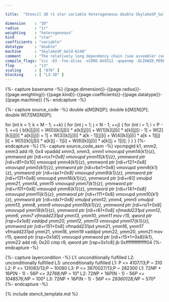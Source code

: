 ```yaml
---

title:  "Stencil 3D r1 star variable heterogeneous double SkylakeSP_Gold-6148"

dimension    : "3D"
radius       : "1r"
weighting    : "heterogeneous"
kind         : "star"
coefficients : "variable"
datatype     : "double"
machine      : "SkylakeSP_Gold-6148"
comment      : "The relatively long dependency chain (see assembler code) is a common issue for boxed stencils. This makes this code in general core bound because of those dependencies."
compile_flags: "icc -O3 -fno-alias -xCORE-AVX512 -qopenmp -DLIKWID_PERFMON -Ilikwid-4.3.2/include -Llikwid-4.3.2/lib -Iheaders/dummy.c stencil_compilable.c -o stencil -llikwid"
flop         : "13"
scaling      : [ "870" ]
blocking     : [ "L3-3D" ]
---
```


{%- capture basename -%}
{{page.dimension}}-{{page.radius}}-{{page.weighting}}-{{page.kind}}-{{page.coefficients}}-{{page.datatype}}-{{page.machine}}
{%- endcapture -%}

{%- capture source_code -%}
double a[M][N][P];
double b[M][N][P];
double W[7][M][N][P];

for (int k = 1; k < M - 1; ++k) {
  for (int j = 1; j < N - 1; ++j) {
    for (int i = 1; i < P - 1; ++i) {
      b[k][j][i] = W[0][k][j][i] * a[k][j][i] +
                   W[1][k][j][i] * a[k][j][i - 1] +
                   W[2][k][j][i] * a[k][j][i + 1] +
                   W[3][k][j][i] * a[k - 1][j][i] +
                   W[4][k][j][i] * a[k + 1][j][i] +
                   W[5][k][j][i] * a[k][j - 1][i] +
                   W[6][k][j][i] * a[k][j + 1][i];
    }
  }
}
{%- endcapture -%}
{%- capture source_code_asm -%}
vpcmpgtd k1, xmm2, xmm3
add r9, 0x4
vpaddd xmm3, xmm3, xmm1
vmovupd ymm14{k1}{z}, ymmword ptr [rdi+rcx*1+0x8]
vmovupd ymm15{k1}{z}, ymmword ptr [rdi+r8*1+0x10]
vmovupd ymm4{k1}{z}, ymmword ptr [rdi+r12*1+0x8]
vmovupd ymm5{k1}{z}, ymmword ptr [rdi+rbx*1+0x8]
vmovupd ymm8{k1}{z}, ymmword ptr [rdi+rax*1+0x8]
vmovupd ymm9{k1}{z}, ymmword ptr [rdi+r13*1+0x8]
vmovupd ymm16{k1}{z}, ymmword ptr [rdi+r8*1]
vmulpd ymm21, ymm14, ymm15
vmovupd ymm7{k1}{z}, ymmword ptr [rdi+r10*1+0x8]
vmovupd ymm6{k1}{z}, ymmword ptr [rdi+r14*1+0x8]
vmovupd ymm11{k1}{z}, ymmword ptr [rdi+r11*1+0x8]
vmovupd ymm10{k1}{z}, ymmword ptr [rdi+rdx*1+0x8]
vmulpd ymm12, ymm4, ymm5
vmulpd ymm13, ymm8, ymm9
vmovupd ymm19{k1}{z}, ymmword ptr [rdi+rsi*1+0x8]
vmovupd ymm18{k1}{z}, ymmword ptr [rdi+r8*1+0x8]
vfmadd231pd ymm12, ymm6, ymm7
vfmadd231pd ymm13, ymm10, ymm11
mov r15, qword ptr [rsp+0x1e8]
vaddpd ymm20, ymm12, ymm13
vmovupd ymm17{k1}{z}, ymmword ptr [rdi+r15*1+0x8]
vfmadd231pd ymm21, ymm16, ymm17
vfmadd231pd ymm21, ymm18, ymm19
vaddpd ymm22, ymm20, ymm21
mov r15, qword ptr [rsp+0x1d0]
vmovupd ymmword ptr [rdi+r15*1+0x8]{k1}, ymm22
add rdi, 0x20
cmp r9, qword ptr [rsp+0x1c8]
jb 0xffffffffffffff04
{%- endcapture -%}

{%- capture layercondition -%}
L1: unconditionally fulfilled
L2: unconditionally fulfilled
L3: unconditionally fulfilled
L1: P <= 4107/13;P ~ 310
L2: P <= 131083/13;P ~ 10080
L3: P <= 3670027/13;P ~ 282300
L1: 72*N*P + 16*P*(N - 1) - 56*P <= 32768;N*P ~ 10²
L2: 72*N*P + 16*P*(N - 1) - 56*P <= 1048576;N*P ~ 100²
L3: 72*N*P + 16*P*(N - 1) - 56*P <= 29360128;N*P ~ 570²
{%- endcapture -%}

{% include stencil_template.md %}
